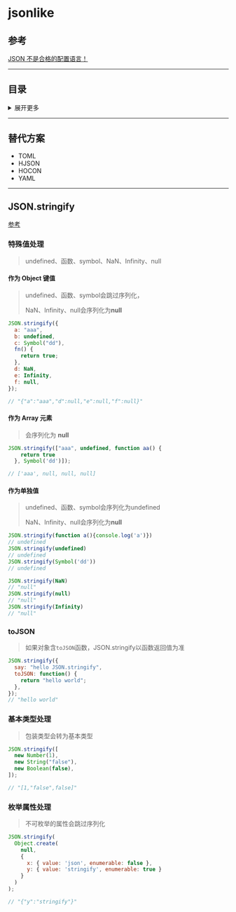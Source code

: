 # jsonlike

## 参考

[JSON 不是合格的配置语言！](https://mp.weixin.qq.com/s?__biz=MzUxMzcxMzE5Ng==&mid=2247489214&idx=1&sn=97cf38903a96d4758ab69b5edcee8fae&chksm=f951a3fdce262aeb953b513b0f122a84a9e479d37049e511803d3b84b884015e0d8433b20718&mpshare=1&scene=1&srcid=0720vngZNMPrbHyVIt0ODaC4#rd)

---

## 目录

<details>
<summary>展开更多</summary>

* [`JSON.stringify`](#JSON.stringify)
* [`> 特殊值处理`](#特殊值处理)
* [`> 基本类型处理`](#基本类型处理)
* [`> 枚举属性处理`](#枚举属性处理)
* [`> toJSON`](#toJSON)

</details>

---

## 替代方案

- TOML
- HJSON
- HOCON
- YAML

---

## JSON.stringify

[参考](https://juejin.im/post/5decf09de51d45584d238319?utm_source=gold_browser_extension)

### 特殊值处理
> undefined、函数、symbol、NaN、Infinity、null

#### 作为 Object 键值

> undefined、函数、symbol会跳过序列化，
>
> NaN、Infinity、null会序列化为**null**

```js
JSON.stringify({
  a: "aaa",
  b: undefined,
  c: Symbol("dd"),
  fn() {
    return true;
  },
  d: NaN,
  e: Infinity,
  f: null,
});

// "{"a":"aaa","d":null,"e":null,"f":null}"
```

#### 作为 Array 元素

> 会序列化为 **null**

```js
JSON.stringify(["aaa", undefined, function aa() {
    return true
  }, Symbol('dd')]);

// ['aaa', null, null, null]
```

#### 作为单独值
> undefined、函数、symbol会序列化为undefined
>
> NaN、Infinity、null会序列化为**null**

```js
JSON.stringify(function a(){console.log('a')})
// undefined
JSON.stringify(undefined)
// undefined
JSON.stringify(Symbol('dd'))
// undefined

JSON.stringify(NaN)
// "null"
JSON.stringify(null)
// "null"
JSON.stringify(Infinity)
// "null"

```

### toJSON
> 如果对象含`toJSON`函数，JSON.stringify以函数返回值为准

```js
JSON.stringify({
  say: "hello JSON.stringify",
  toJSON: function() {
    return "hello world";
  },
});
// "hello world"
```

### 基本类型处理
> 包装类型会转为基本类型

```js
JSON.stringify([
  new Number(1),
  new String("false"),
  new Boolean(false),
]);

// "[1,"false",false]"
```

### 枚举属性处理
> 不可枚举的属性会跳过序列化

```js
JSON.stringify( 
  Object.create(
    null, 
    { 
      x: { value: 'json', enumerable: false }, 
      y: { value: 'stringify', enumerable: true } 
    }
  )
);

// "{"y":"stringify"}"
```
